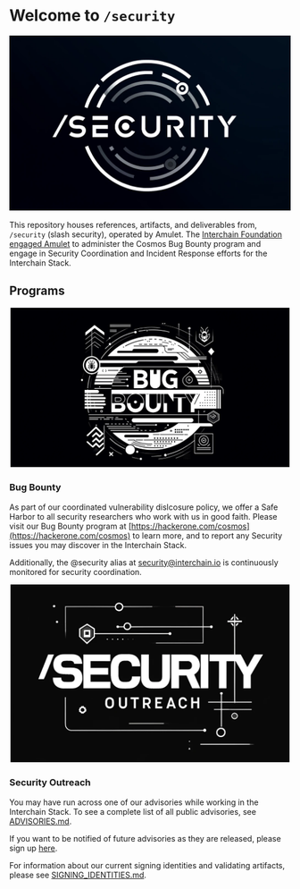 # Welcome to `/security`

![slash security](./assets/slash_security.png)

This repository houses references, artifacts, and deliverables from, `/security` (slash security), operated by Amulet.  The [Interchain Foundation engaged Amulet](https://medium.com/the-interchain-foundation/amulet-strengthening-security-across-the-interchain-fa4b0bafadb4) to administer the Cosmos Bug Bounty program and engage in Security Coordination and Incident Response efforts for the Interchain Stack.

## Programs

<p align="center">
<img src="./assets/bug_bounty.png" alt="Bug Bounty" width="500" />
</p>

### Bug Bounty

As part of our coordinated vulnerability dislcosure policy, we offer a Safe Harbor to all security researchers who work with us in good faith.  Please visit our Bug Bounty program at [https://hackerone.com/cosmos](https://hackerone.com/cosmos) to learn more, and to report any Security issues you may discover in the Interchain Stack.

Additionally, the @security alias at [security@interchain.io](mailto:security@interchain.io) is continuously monitored for security coordination.

<p align="center">
<img src="./assets/security_outreach.png" alt="Security Outreach" width="500"/>
</p>

### Security Outreach

You may have run across one of our advisories while working in the Interchain Stack. To see a complete list of all public advisories, see [ADVISORIES.md](ADVISORIES.md).

If you want to be notified of future advisories as they are released, please sign up [here](https://interchaincirt.org/signup).

For information about our current signing identities and validating artifacts, please see [SIGNING_IDENTITIES.md](./SIGNING_IDENTITIES.md).
